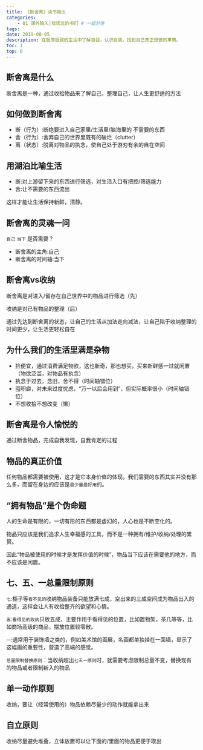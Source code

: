 ```yaml
---
title: 《断舍离》读书输出
categories:
    - 01 课外输入|我读过的书们 # 一级分类
tags:
date: 2019-08-05
description: 在极简极致的生活中了解自我，认识自我，找到自己真正想做的事情。
toc: 1
top: 0
---
```


## 断舍离是什么
断舍离是一种，通过收拾物品来了解自己，整理自己，让人生更舒适的方法

## ‌如何做到断舍离
- 断（行为）:断绝要进入自己家里/生活里/脑海里的 不需要的东西
- 舍（行为）:舍弃自己的世界里既有的破烂（clutter）
- 离（状态）:脱离对物品的执念，使自己处于游刃有余的自在空间

## ‌用湖泊比喻生活
- 断:对上游留下来的东西进行筛选，对生活入口有把控/筛选能力
- 舍:让不需要的东西流出

这样才能让生活保持新鲜，清静。

## ‌断舍离的灵魂一问
`自己` `当下` 是否需要？

- 断舍离的主角:自己
- 断舍离的时间轴:当下

## ‌断舍离vs收纳
断舍离是对进入/留存在自己世界中的物品进行筛选（先）

收纳是对已有物品的整理（后）

通过先达到断舍离的状态，让自己的生活从加法走向减法，让自己陷于收纳整理的时间更少，让生活更轻松自在

## ‌为什么我们的生活里满是杂物
- 捡便宜，通过消费满足物欲，这也新奇，那也想买，买来新鲜感一过就闲置（物欲泛滥，对物品有执念）
- 执念于过去，念旧，舍不得（时间轴错位）
- 囤积癖，对未来过度忧虑，“万一以后会用到”，但实际概率很小（时间轴错位）
- 不想收拾不想改变（懒）

## ‌断舍离是令人愉悦的
通过断舍物品，完成自我发现，自我肯定的过程

## 物品的真正价值
任何物品都需要被使用，这才是它本身价值的体现。我们需要的东西其实并没有那么多，而留在身边的应该是`最少量最好用`的。

## ‌“拥有物品”是个伪命题
人的生命是有限的，一切有形的东西都是虚幻的，人心也是不断变化的。

物品只应该是我们追求人生幸福感的工具，而不是一种拥有/维护/收纳/处理的累赘。

因此“物品被使用的时候才是发挥价值的时候”，物品当下应该在需要他的地方，而不应该是闲置。

## 七、五、一总量限制原则
`七`:柜子等`看不见的`收纳物品装备只能放满七成，空出来的三成空间成为物品出入的通道，这样会让人有收拾整齐的欲望和心情。

`五`:`看得见的收纳`只放五成，主要作用于看得见的位置，比如置物架，茶几等等，比如商场高级的商品，摆放位置较零散。

`一`:通常用于装饰墙之类的，例如美术馆的画展，名画都单独挂在一面墙，显示了这幅画的重要性，营造了高端的感觉。

`总量限制替换原则`：当收纳超出`七五一原则`时，就需要考虑限制总量不变，替换现有的物品或者限制新入的物品

## ‌单一动作原则
收纳，要让（经常使用的）物品依赖尽量少的动作就能拿出来

## ‌自立原则
收纳尽量避免堆叠，立体放置可以让下面的/里面的物品更便于取出




